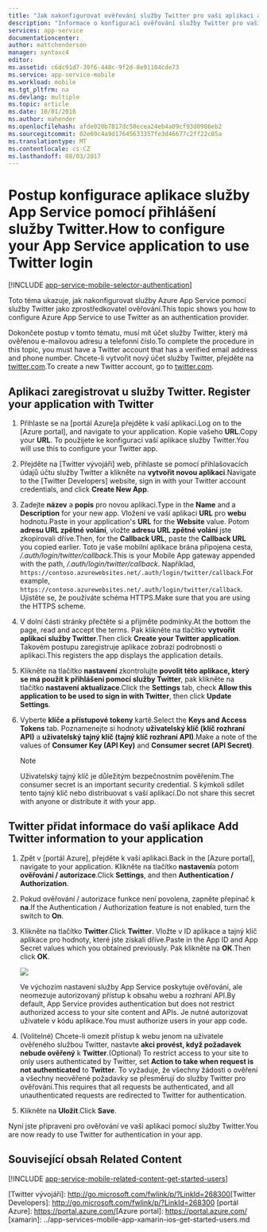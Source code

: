 ```yaml
---
title: "Jak nakonfigurovat ověřování služby Twitter pro vaši aplikaci aplikační služby"
description: "Informace o konfiguraci ověřování služby Twitter pro vaši aplikaci aplikační služby."
services: app-service
documentationcenter: 
author: mattchenderson
manager: syntaxc4
editor: 
ms.assetid: c6dc91d7-30f6-448c-9f2d-8e91104cde73
ms.service: app-service-mobile
ms.workload: mobile
ms.tgt_pltfrm: na
ms.devlang: multiple
ms.topic: article
ms.date: 10/01/2016
ms.author: mahender
ms.openlocfilehash: afde020b7817dc58ecea24eb4a09cf93d0986eb2
ms.sourcegitcommit: 02e69c4a9d17645633357fe3d46677c2ff22c85a
ms.translationtype: MT
ms.contentlocale: cs-CZ
ms.lasthandoff: 08/03/2017
---
```

# <a name="how-to-configure-your-app-service-application-to-use-twitter-login"></a><span data-ttu-id="67bdd-103">Postup konfigurace aplikace služby App Service pomocí přihlášení služby Twitter.</span><span class="sxs-lookup"><span data-stu-id="67bdd-103">How to configure your App Service application to use Twitter login</span></span>
[!INCLUDE [app-service-mobile-selector-authentication](../../includes/app-service-mobile-selector-authentication.md)]

<span data-ttu-id="67bdd-104">Toto téma ukazuje, jak nakonfigurovat služby Azure App Service pomocí služby Twitter jako zprostředkovatel ověřování.</span><span class="sxs-lookup"><span data-stu-id="67bdd-104">This topic shows you how to configure Azure App Service to use Twitter as an authentication provider.</span></span>

<span data-ttu-id="67bdd-105">Dokončete postup v tomto tématu, musí mít účet služby Twitter, který má ověřenou e-mailovou adresu a telefonní číslo.</span><span class="sxs-lookup"><span data-stu-id="67bdd-105">To complete the procedure in this topic, you must have a Twitter account that has a verified email address and phone number.</span></span> <span data-ttu-id="67bdd-106">Chcete-li vytvořit nový účet služby Twitter, přejděte na <a href="http://go.microsoft.com/fwlink/p/?LinkID=268287" target="_blank">twitter.com</a>.</span><span class="sxs-lookup"><span data-stu-id="67bdd-106">To create a new Twitter account, go to <a href="http://go.microsoft.com/fwlink/p/?LinkID=268287" target="_blank">twitter.com</a>.</span></span>

## <span data-ttu-id="67bdd-107"><a name="register"></a>Aplikaci zaregistrovat u služby Twitter.</span><span class="sxs-lookup"><span data-stu-id="67bdd-107"><a name="register"> </a>Register your application with Twitter</span></span>
1. <span data-ttu-id="67bdd-108">Přihlaste se na [portál Azure]a přejděte k vaší aplikaci.</span><span class="sxs-lookup"><span data-stu-id="67bdd-108">Log on to the [Azure portal], and navigate to your application.</span></span> <span data-ttu-id="67bdd-109">Kopie vašeho **URL**.</span><span class="sxs-lookup"><span data-stu-id="67bdd-109">Copy your **URL**.</span></span> <span data-ttu-id="67bdd-110">To použijete ke konfiguraci vaší aplikace služby Twitter.</span><span class="sxs-lookup"><span data-stu-id="67bdd-110">You will use this to configure your Twitter app.</span></span>
2. <span data-ttu-id="67bdd-111">Přejděte na [Twitter vývojáři] web, přihlaste se pomocí přihlašovacích údajů účtu služby Twitter a klikněte na **vytvořit novou aplikaci**.</span><span class="sxs-lookup"><span data-stu-id="67bdd-111">Navigate to the [Twitter Developers] website, sign in with your Twitter account credentials, and click **Create New App**.</span></span>
3. <span data-ttu-id="67bdd-112">Zadejte **název** a **popis** pro novou aplikaci.</span><span class="sxs-lookup"><span data-stu-id="67bdd-112">Type in the **Name** and a **Description** for your new app.</span></span> <span data-ttu-id="67bdd-113">Vložení ve vaší aplikaci **URL** pro **webu** hodnotu.</span><span class="sxs-lookup"><span data-stu-id="67bdd-113">Paste in your application's **URL** for the **Website** value.</span></span> <span data-ttu-id="67bdd-114">Potom **adresu URL zpětné volání**, vložte **adresu URL zpětné volání** jste zkopírovali dříve.</span><span class="sxs-lookup"><span data-stu-id="67bdd-114">Then, for the **Callback URL**, paste the **Callback URL** you copied earlier.</span></span> <span data-ttu-id="67bdd-115">Toto je vaše mobilní aplikace brána připojena cesta, */.auth/login/twitter/callback*.</span><span class="sxs-lookup"><span data-stu-id="67bdd-115">This is your Mobile App gateway appended with the path, */.auth/login/twitter/callback*.</span></span> <span data-ttu-id="67bdd-116">Například, `https://contoso.azurewebsites.net/.auth/login/twitter/callback`.</span><span class="sxs-lookup"><span data-stu-id="67bdd-116">For example, `https://contoso.azurewebsites.net/.auth/login/twitter/callback`.</span></span> <span data-ttu-id="67bdd-117">Ujistěte se, že používáte schéma HTTPS.</span><span class="sxs-lookup"><span data-stu-id="67bdd-117">Make sure that you are using the HTTPS scheme.</span></span>
4. <span data-ttu-id="67bdd-118">V dolní části stránky přečtěte si a přijměte podmínky.</span><span class="sxs-lookup"><span data-stu-id="67bdd-118">At the bottom the page, read and accept the terms.</span></span> <span data-ttu-id="67bdd-119">Pak klikněte na tlačítko **vytvořit aplikaci služby Twitter**.</span><span class="sxs-lookup"><span data-stu-id="67bdd-119">Then click **Create your Twitter application**.</span></span> <span data-ttu-id="67bdd-120">Takovém postupu zaregistruje aplikace zobrazí podrobnosti o aplikaci.</span><span class="sxs-lookup"><span data-stu-id="67bdd-120">This registers the app displays the application details.</span></span>
5. <span data-ttu-id="67bdd-121">Klikněte na tlačítko **nastavení** zkontrolujte **povolit této aplikace, který se má použít k přihlášení pomocí služby Twitter**, pak klikněte na tlačítko **nastavení aktualizace**.</span><span class="sxs-lookup"><span data-stu-id="67bdd-121">Click the **Settings** tab, check **Allow this application to be used to sign in with Twitter**, then click **Update Settings**.</span></span>
6. <span data-ttu-id="67bdd-122">Vyberte **klíče a přístupové tokeny** kartě.</span><span class="sxs-lookup"><span data-stu-id="67bdd-122">Select the **Keys and Access Tokens** tab.</span></span> <span data-ttu-id="67bdd-123">Poznamenejte si hodnoty **uživatelský klíč (klíč rozhraní API)** a **uživatelský tajný klíč (tajný klíč rozhraní API)**.</span><span class="sxs-lookup"><span data-stu-id="67bdd-123">Make a note of the values of **Consumer Key (API Key)** and **Consumer secret (API Secret)**.</span></span>
   
   > [!NOTE]
   > <span data-ttu-id="67bdd-124">Uživatelský tajný klíč je důležitým bezpečnostním pověřením.</span><span class="sxs-lookup"><span data-stu-id="67bdd-124">The consumer secret is an important security credential.</span></span> <span data-ttu-id="67bdd-125">S kýmkoli sdílet tento tajný klíč nebo distribuovat s vaší aplikací.</span><span class="sxs-lookup"><span data-stu-id="67bdd-125">Do not share this secret with anyone or distribute it with your app.</span></span>
   > 
   > 

## <span data-ttu-id="67bdd-126"><a name="secrets"></a>Twitter přidat informace do vaší aplikace</span><span class="sxs-lookup"><span data-stu-id="67bdd-126"><a name="secrets"> </a>Add Twitter information to your application</span></span>
1. <span data-ttu-id="67bdd-127">Zpět v [portál Azure], přejděte k vaší aplikaci.</span><span class="sxs-lookup"><span data-stu-id="67bdd-127">Back in the [Azure portal], navigate to your application.</span></span> <span data-ttu-id="67bdd-128">Klikněte na tlačítko **nastavení**a potom **ověřování / autorizace**.</span><span class="sxs-lookup"><span data-stu-id="67bdd-128">Click **Settings**, and then **Authentication / Authorization**.</span></span>
2. <span data-ttu-id="67bdd-129">Pokud ověřování / autorizace funkce není povolena, zapněte přepínač k **na**.</span><span class="sxs-lookup"><span data-stu-id="67bdd-129">If the Authentication / Authorization feature is not enabled, turn the switch to **On**.</span></span>
3. <span data-ttu-id="67bdd-130">Klikněte na tlačítko **Twitter**.</span><span class="sxs-lookup"><span data-stu-id="67bdd-130">Click **Twitter**.</span></span> <span data-ttu-id="67bdd-131">Vložte v ID aplikace a tajný klíč aplikace pro hodnoty, které jste získali dříve.</span><span class="sxs-lookup"><span data-stu-id="67bdd-131">Paste in the App ID and App Secret values which you obtained previously.</span></span> <span data-ttu-id="67bdd-132">Pak klikněte na **OK**.</span><span class="sxs-lookup"><span data-stu-id="67bdd-132">Then click **OK**.</span></span>
   
   ![][1]
   
   <span data-ttu-id="67bdd-133">Ve výchozím nastavení služby App Service poskytuje ověřování, ale neomezuje autorizovaný přístup k obsahu webu a rozhraní API.</span><span class="sxs-lookup"><span data-stu-id="67bdd-133">By default, App Service provides authentication but does not restrict authorized access to your site content and APIs.</span></span> <span data-ttu-id="67bdd-134">Je nutné autorizovat uživatele v kódu aplikace.</span><span class="sxs-lookup"><span data-stu-id="67bdd-134">You must authorize users in your app code.</span></span>
4. <span data-ttu-id="67bdd-135">(Volitelné) Chcete-li omezit přístup k webu jenom na uživatele ověřeného službou Twitter, nastavte **akci provést, když požadavek nebude ověřený** k **Twitter**.</span><span class="sxs-lookup"><span data-stu-id="67bdd-135">(Optional) To restrict access to your site to only users authenticated by Twitter, set **Action to take when request is not authenticated** to **Twitter**.</span></span> <span data-ttu-id="67bdd-136">To vyžaduje, že všechny žádosti o ověření a všechny neověřené požadavky se přesměrují do služby Twitter pro ověřování.</span><span class="sxs-lookup"><span data-stu-id="67bdd-136">This requires that all requests be authenticated, and all unauthenticated requests are redirected to Twitter for authentication.</span></span>
5. <span data-ttu-id="67bdd-137">Klikněte na **Uložit**.</span><span class="sxs-lookup"><span data-stu-id="67bdd-137">Click **Save**.</span></span>

<span data-ttu-id="67bdd-138">Nyní jste připraveni pro ověřování ve vaší aplikaci pomocí služby Twitter.</span><span class="sxs-lookup"><span data-stu-id="67bdd-138">You are now ready to use Twitter for authentication in your app.</span></span>

## <span data-ttu-id="67bdd-139"><a name="related-content"></a>Související obsah</span><span class="sxs-lookup"><span data-stu-id="67bdd-139"><a name="related-content"> </a>Related Content</span></span>
[!INCLUDE [app-service-mobile-related-content-get-started-users](../../includes/app-service-mobile-related-content-get-started-users.md)]

<!-- Images. -->

[0]: ./media/app-service-mobile-how-to-configure-twitter-authentication/app-service-twitter-redirect.png
[1]: ./media/app-service-mobile-how-to-configure-twitter-authentication/mobile-app-twitter-settings.png

<!-- URLs. -->

<span data-ttu-id="67bdd-140">[Twitter vývojáři]: http://go.microsoft.com/fwlink/p/?LinkId=268300</span><span class="sxs-lookup"><span data-stu-id="67bdd-140">[Twitter Developers]: http://go.microsoft.com/fwlink/p/?LinkId=268300</span></span>
<span data-ttu-id="67bdd-141">[portál Azure]: https://portal.azure.com/</span><span class="sxs-lookup"><span data-stu-id="67bdd-141">[Azure portal]: https://portal.azure.com/</span></span>
[xamarin]: ../app-services-mobile-app-xamarin-ios-get-started-users.md
